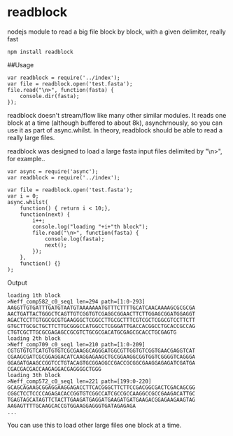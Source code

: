 readblock
============
nodejs module to read a big file block by block, with a given delimiter, really fast

```
npm install readblock
```

##Usage
```
var readblock = require('../index');
var file = readblock.open('test.fasta');
file.read("\n>", function(fasta) {
    console.dir(fasta);
});
```

readblock doesn't stream/flow like many other similar modules. It reads one block at a time (although buffered to about 8k), 
asynchrnously, so you can use it as part of async.whilst. In theory, readblock should be able to read a really large files.

readblock was designed to load a large fasta input files delimited by "\n>", for example..

```
var async = require('async');
var readblock = require('../index');

var file = readblock.open('test.fasta');
var i = 0;
async.whilst(
    function() { return i < 10;},
    function(next) {
        i++;
        console.log("loading "+i+"th block");
        file.read("\n>", function(fasta) {
            console.log(fasta);
            next();
        });
    },
    function() {}
);
```

Output

```
loading 1th block
>Neff_comp582_c0_seq1 len=294 path=[1:0-293]
AAGGTTGTGATTTGATGTAATGTAAAAAAATGTTTCTTTTGCATCAACAAAAGCGCGCGA
AACTGATTACTGGGCTCAGTTGTCGGTGTCGAGGCGGAACTTCTTGGAGCGGATGGAGGT
AGACTCCTTGTGGCGCGTGAAGGGCTCGGCCTTGCGCTTTCGTCGCTCGGCGTCCTTCTT
GTGCTTGCGCTGCTTCTTGCGGGCCATGGCCTCGGGATTGACCACGGCCTGCACCGCCAG
CTGTCGCTTGCGCGAGAGCCGCGTCTGCGCGACATGCGAGCGCACCTGCGAGTG
loading 2th block
>Neff_comp709_c0_seq1 len=210 path=[1:0-209]
CGTGTGTGTCATGTGTGTCGCGAAGGCAGGGATGGCGTTGGTGTCGGTGAACGAGGTCAT
CGAAGCGATCGCGGAGGACATCAAGGAGAAGCTGCGGAAGGCGGTGGTCGGGGTCAGGGA
GGAGATGAAGCCGGTCCTGTACAGTGCGGAGGCCGACCGCGGCGAAGGAGAGATCGATGA
CGACGACGACCAAGAGGACGAGGGGCTGGG
loading 3th block
>Neff_comp572_c0_seq1 len=221 path=[199:0-220]
GCAGCAGAAGCGGAGGAAGGAGACCTTCACGGGCTTCTTCCGACGGCGACTCGACAGCGG
CGGCTCCTCCCCAGAGACACCGGTGTCGGCCATCGCCGCCAAGGCCGCCGAAGACATTGC
TGAGTAGCATAGTTCTACTTGAAGATGAGGATGAAGATGATGAAGACGGAGAAGAAGTAG
AAGAGTTTTGCAAGCACCGTGGAAGGAGGGTGATAGAGAGA
...
```

You can use this to load other large files one block at a time.
